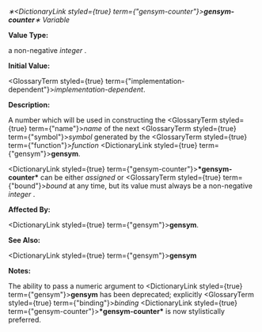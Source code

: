 *∗<DictionaryLink styled={true} term={"gensym-counter"}><b>*gensym-counter*</b></DictionaryLink>∗ Variable* 



**Value Type:** 



a non-negative *integer* . 



**Initial Value:** 



<GlossaryTerm styled={true} term={"implementation-dependent"}><i>implementation-dependent</i></GlossaryTerm>. 



**Description:** 



A number which will be used in constructing the <GlossaryTerm styled={true} term={"name"}><i>name</i></GlossaryTerm> of the next <GlossaryTerm styled={true} term={"symbol"}><i>symbol</i></GlossaryTerm> generated by the <GlossaryTerm styled={true} term={"function"}><i>function</i></GlossaryTerm> <DictionaryLink styled={true} term={"gensym"}><b>gensym</b></DictionaryLink>. 



<DictionaryLink styled={true} term={"gensym-counter"}><b>\*gensym-counter\*</b></DictionaryLink> can be either *assigned* or <GlossaryTerm styled={true} term={"bound"}><i>bound</i></GlossaryTerm> at any time, but its value must always be a non-negative *integer* . 



**Affected By:** 



<DictionaryLink styled={true} term={"gensym"}><b>gensym</b></DictionaryLink>. 



**See Also:** 



<DictionaryLink styled={true} term={"gensym"}><b>gensym</b></DictionaryLink> 







 



 



**Notes:** 



The ability to pass a numeric argument to <DictionaryLink styled={true} term={"gensym"}><b>gensym</b></DictionaryLink> has been deprecated; explicitly <GlossaryTerm styled={true} term={"binding"}><i>binding</i></GlossaryTerm> <DictionaryLink styled={true} term={"gensym-counter"}><b>\*gensym-counter\*</b></DictionaryLink> is now stylistically preferred. 



